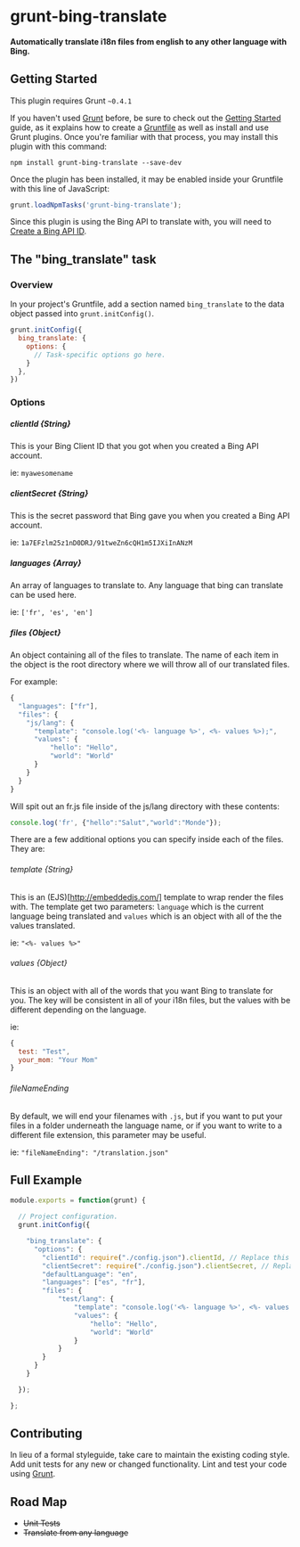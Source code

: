 # grunt-bing-translate

#### Automatically translate i18n files from english to any other language with Bing.

## Getting Started
This plugin requires Grunt `~0.4.1`

If you haven't used [Grunt](http://gruntjs.com/) before, be sure to check out the [Getting Started](http://gruntjs.com/getting-started) guide, as it explains how to create a [Gruntfile](http://gruntjs.com/sample-gruntfile) as well as install and use Grunt plugins. Once you're familiar with that process, you may install this plugin with this command:

```shell
npm install grunt-bing-translate --save-dev
```

Once the plugin has been installed, it may be enabled inside your Gruntfile with this line of JavaScript:

```js
grunt.loadNpmTasks('grunt-bing-translate');
```

Since this plugin is using the Bing API to translate with, you will need to [Create a Bing API ID](http://www.microsoft.com/web/post/using-the-free-bing-translation-apis).

## The "bing_translate" task

### Overview
In your project's Gruntfile, add a section named `bing_translate` to the data object passed into `grunt.initConfig()`.

```js
grunt.initConfig({
  bing_translate: {
    options: {
      // Task-specific options go here.
    }
  },
})
```

### Options

##### clientId {String}
This is your Bing Client ID that you got when you created a Bing API account.

ie: `myawesomename`

##### clientSecret {String}
This is the secret password that Bing gave you when you created a Bing API account.

ie: `1a7EFzlm25z1nD0DRJ/91tweZn6cQH1m5IJXiInANzM`

##### languages {Array}
An array of languages to translate to. Any language that bing can translate can be used here.

ie: `['fr', 'es', 'en']`

##### files {Object}
An object containing all of the files to translate. The name of each item in the object is the root directory where we will throw all of our translated files.

For example:

```js
{
  "languages": ["fr"],
  "files": {
    "js/lang": {
      "template": "console.log('<%- language %>', <%- values %>);",
      "values": {
          "hello": "Hello",
          "world": "World"
      }
    }
  }
}
```

Will spit out an fr.js file inside of the js/lang directory with these contents:

```js
console.log('fr', {"hello":"Salut","world":"Monde"});
```
There are a few additional options you can specify inside each of the files. They are:

###### template {String}
This is an (EJS)[http://embeddedjs.com/] template to wrap render the files with. The template get two parameters: `language` which is the current language being translated and `values` which is an object with all of the the values translated.

ie: `"<%- values %>"`

###### values {Object}
This is an object with all of the words that you want Bing to translate for you. The key will be consistent in all of your i18n files, but the values with be different depending on the language.

ie:

```js
{
  test: "Test",
  your_mom: "Your Mom"
}
```

###### fileNameEnding
By default, we will end your filenames with `.js`, but if you want to put your files in a folder underneath the language name, or if you want to write to a different file extension, this parameter may be useful.

ie: `"fileNameEnding": "/translation.json"`

## Full Example

```js
module.exports = function(grunt) {

  // Project configuration.
  grunt.initConfig({

    "bing_translate": {
      "options": {
        "clientId": require("./config.json").clientId, // Replace this with your Bing Translate Client ID
        "clientSecret": require("./config.json").clientSecret, // Replace this with your Bing Translate Client Secret
        "defaultLanguage": "en",
        "languages": ["es", "fr"],
        "files": {
            "test/lang": {
                "template": "console.log('<%- language %>', <%- values %>);",
                "values": {
                    "hello": "Hello",
                    "world": "World"
                }
            }
        }
      }
    }

  });

};
```

## Contributing
In lieu of a formal styleguide, take care to maintain the existing coding style. Add unit tests for any new or changed functionality. Lint and test your code using [Grunt](http://gruntjs.com/).

## Road Map
- ~~Unit Tests~~
- ~~Translate from any language~~
